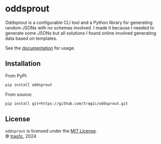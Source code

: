 # oddsprout

Oddsprout is a configurable CLI tool and a Python library for generating random JSONs
with no schemas involved. I made it because I needed to generate some JSONs but all
solutions I found online involved generating data based on templates.

See the [documentation] for usage.

## Installation
From PyPI:
```sh
pip install oddsprout
```
From source:
```sh
pip install git+https://github.com/trag1c/oddsprout.git
```

## License
`oddsprout` is licensed under the [MIT License].  
© [trag1c], 2024

[MIT License]: https://opensource.org/license/mit/
[trag1c]: https://github.com/trag1c/
[documentation]: https://trag1c.github.io/oddsprout
